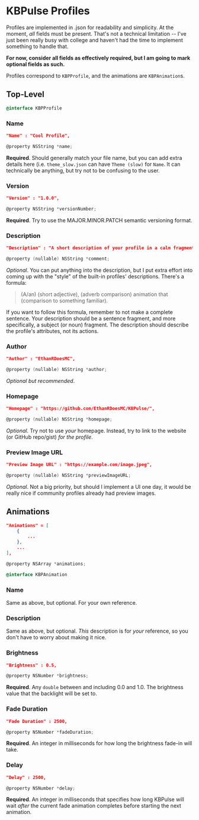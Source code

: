 # KBPulse Profiles

Profiles are implemented in .json for readability and simplicity. At the moment, *all* fields must be present. That's not a technical limitation -- I've just been really busy with college and haven't had the time to implement something to handle that. 

**For now, consider all fields as effectively required, but I am going to mark optional fields as such.**

Profiles correspond to `KBPProfile`, and the animations are `KBPAnimation`s.

## Top-Level
```objective-c
@interface KBPProfile
```

### Name
```json
"Name" : "Cool Profile",
```
```objective-c
@property NSString *name;
```
**Required**. Should generally match your file name, but you can add extra details here (i.e. `theme_slow.json` can have `Theme (slow)` for `Name`. It can technically be anything, but try not to be confusing to the user.

### Version
```json
"Version" : "1.0.0",
```
```objective-c
@property NSString *versionNumber;
```
**Required**. Try to use the MAJOR.MINOR.PATCH semantic versioning format.

### Description
```json
"Description" : "A short description of your profile in a calm fragment that makes a comparison at the end",
```
```objective-c
@property (nullable) NSString *comment;
```
*Optional*. You can put anything into the description, but I put extra effort into coming up with the "style" of the built-in profiles' descriptions. There's a formula:

> (A/an) (short adjective), (adverb comparison) animation that (comparison to something familiar).

If you want to follow this formula, remember to not make a complete sentence. Your description should be a sentence fragment, and more specifically, a subject (or noun) fragment. The description should describe the profile's attributes, not its actions.

### Author
```json
"Author" : "EthanRDoesMC",
```
```objective-c
@property (nullable) NSString *author;
```
*Optional but recommended*.

### Homepage
```json
"Homepage" : "https://github.com/EthanRDoesMC/KBPulse/",
```
```objective-c
@property (nullable) NSString *homepage;
```
*Optional*. Try not to use *your* homepage. Instead, try to link to the website (or GitHub repo/gist) *for the profile*.

### Preview Image URL
```json
"Preview Image URL" : "https://example.com/image.jpeg",
```
```objective-c
@property (nullable) NSString *previewImageURL;
```
*Optional*. Not a big priority, but should I implement a UI one day, it would be really nice if community profiles already had preview images.

## Animations
```json
"Animations" = [
    {
        ...
    },
    ...
],
```
    
```objective-c
@property NSArray *animations;

@interface KBPAnimation
```

### Name
Same as above, but optional. For your own reference.

### Description
Same as above, but optional. *This* description is for *your* reference, so you don't have to worry about making it nice.

### Brightness
```json
"Brightness" : 0.5,
```
```objective-c
@property NSNumber *brightness;
```
**Required**. Any `double` between and including 0.0 and 1.0. The brightness value that the backlight will be set to.

### Fade Duration
```json
"Fade Duration" : 2500,
```
```objective-c
@property NSNumber *fadeDuration;
```
**Required**. An integer in milliseconds for how long the brightness fade-in will take.

### Delay
```json
"Delay" : 2500,
```
```objective-c
@property NSNumber *delay;
```
**Required**. An integer in milliseconds that specifies how long KBPulse will wait *after* the current fade animation completes before starting the next animation.